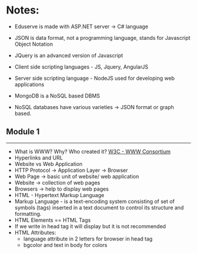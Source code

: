 # Notes:

- Eduserve is made with ASP.NET server -> C# language

- JSON is data format, not a programming language, stands for Javascript Object Notation

- JQuery is an advanced version of Javascript

- Client side scripting languages - JS, Jquery, AngularJS

- Server side scripting language - NodeJS used for developing web applications

- MongoDB is a NoSQL based DBMS

- NoSQL databases have various varieties -> JSON format or graph based.


## Module 1
----

- What is WWW? Why? Who created it? [W3C - WWW Consortium](https://www.w3.org/)
- Hyperlinks and URL
- Website vs Web Application
- HTTP Protocol -> Application Layer -> Browser
- Web Page -> basic unit of website/ web application
- Website -> collection of web pages
- Browsers -> help to display web pages
- HTML - Hypertext Markup Language
- Markup Language - is a text-encoding system consisting of set of symbols (tags) inserted in a text document to control its structure and formatting.
- HTML Elements == HTML Tags
- If we write in head tag it will display but it is not recommended
- HTML Attributes: 
    - language attribute in 2 letters for browser in head tag
    - bgcolor and text in body for colors
